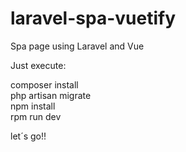 # laravel-spa-vuetify
Spa page using Laravel and Vue


Just execute:

composer install
<br>
php artisan migrate
<br>
npm install
<br>
rpm run dev

let´s go!!
